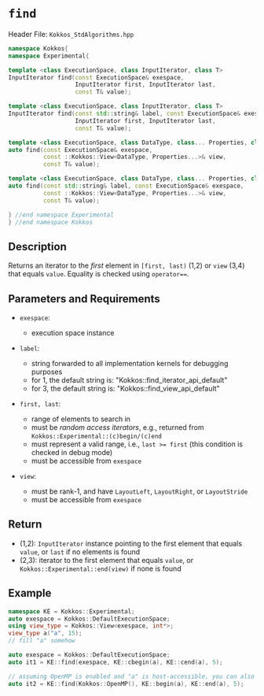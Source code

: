 
# `find`

Header File: `Kokkos_StdAlgorithms.hpp`

```cpp
namespace Kokkos{
namespace Experimental{

template <class ExecutionSpace, class InputIterator, class T>
InputIterator find(const ExecutionSpace& exespace,                                   (1)
                   InputIterator first, InputIterator last,
                   const T& value);

template <class ExecutionSpace, class InputIterator, class T>
InputIterator find(const std::string& label, const ExecutionSpace& exespace,         (2)
                   InputIterator first, InputIterator last,
                   const T& value);

template <class ExecutionSpace, class DataType, class... Properties, class T>
auto find(const ExecutionSpace& exespace,                                            (3)
          const ::Kokkos::View<DataType, Properties...>& view,
          const T& value);

template <class ExecutionSpace, class DataType, class... Properties, class T>
auto find(const std::string& label, const ExecutionSpace& exespace,                  (4)
          const ::Kokkos::View<DataType, Properties...>& view,
          const T& value);

} //end namespace Experimental
} //end namespace Kokkos
```

## Description

Returns an iterator to the *first* element in `[first, last)` (1,2) or ``view`` (3,4) 
that equals `value`. Equality is checked using `operator==`.

## Parameters and Requirements

- `exespace`:
  - execution space instance

- `label`:
  - string forwarded to all implementation kernels for debugging purposes
  - for 1, the default string is: "Kokkos::find_iterator_api_default"
  - for 3, the default string is: "Kokkos::find_view_api_default"

- `first, last`:
  - range of elements to search in
  - must be *random access iterators*, e.g., returned from `Kokkos::Experimental::(c)begin/(c)end`
  - must represent a valid range, i.e., `last >= first` (this condition is checked in debug mode)
  - must be accessible from `exespace`

- `view`:
  - must be rank-1, and have `LayoutLeft`, `LayoutRight`, or `LayoutStride`
  - must be accessible from `exespace`

## Return

- (1,2): `InputIterator` instance pointing to the first element that equals `value`, or `last` if no elements is found
- (2,3): iterator to the first element that equals `value`, or `Kokkos::Experimental::end(view)` if none is found

## Example

```cpp
namespace KE = Kokkos::Experimental;
auto exespace = Kokkos::DefaultExecutionSpace;
using view_type = Kokkos::View<exespace, int*>;
view_type a("a", 15);
// fill "a" somehow

auto exespace = Kokkos::DefaultExecutionSpace;
auto it1 = KE::find(exespace, KE::cbegin(a), KE::cend(a), 5);

// assuming OpenMP is enabled and "a" is host-accessible, you can also do
auto it2 = KE::find(Kokkos::OpenMP(), KE::begin(a), KE::end(a), 5);
```
